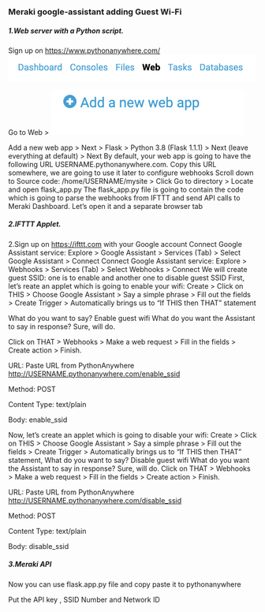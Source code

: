 ### Meraki google-assistant adding Guest Wi-Fi


##### 1.Web server with a Python script.
Sign up on https://www.pythonanywhere.com/
![](https://github.com/tgolowan/meraki-google-assistant/blob/main/images/pythonannywhere-web.png)

Go to Web >
![](https://github.com/tgolowan/meraki-google-assistant/blob/main/images/Pythonanywhere-addwebapp.25.09%20PM.png)

Add a new web app > Next > Flask > Python 3.8 (Flask 1.1.1) > Next (leave everything at default) > Next
By default, your web app is going to have the following URL USERNAME.pythonanywhere.com. Copy this URL somewhere, we are going to use it later to configure webhooks
Scroll down to Source code: /home/USERNAME/mysite > Click Go to directory > Locate and open flask_app.py
The flask_app.py file is going to contain the code which is going to parse the webhooks from IFTTT and send API calls to Meraki Dashboard. Let’s open it and a separate browser tab

##### 2.IFTTT Applet.
2.Sign up on https://ifttt.com with your Google account
Connect Google Assistant service: Explore > Google Assistant > Services (Tab) > Select Google Assistant > Connect
Connect Google Assistant service: Explore > Webhooks > Services (Tab) > Select Webhooks > Connect
We will create guest SSID: one is to enable and another one to disable guest SSID
First, let’s reate an applet which is going to enable your wifi: Create > Click on THIS > Choose Google Assistant > Say a simple phrase > Fill out the fields > Create Trigger > Automatically brings us to “If THIS then THAT” statement

What do you want to say? Enable guest wifi
What do you want the Assistant to say in response? Sure, will do.

Click on THAT > Webhooks > Make a web request > Fill in the fields > Create action > Finish.

URL: Paste URL from PythonAnywhere http://USERNAME.pythonanywhere.com/enable_ssid

Method: POST

Content Type: text/plain

Body: enable_ssid


Now, let’s create an applet which is going to disable your wifi: Create > Click on THIS > Choose Google Assistant > Say a simple phrase > Fill out the fields > Create Trigger > Automatically brings us to “If THIS then THAT” statement,
What do you want to say? Disable guest wifi
What do you want the Assistant to say in response? Sure, will do.
Click on THAT > Webhooks > Make a web request > Fill in the fields > Create action > Finish.

URL: Paste URL from PythonAnywhere http://USERNAME.pythonanywhere.com/disable_ssid

Method: POST

Content Type: text/plain

Body: disable_ssid

##### 3.Meraki API

Now you can use flask.app.py file and copy paste it to pythonanywhere

Put the API key , SSID Number and Network ID
